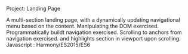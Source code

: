 Project:
Landing Page

A multi-section landing page,
with a dynamically updating navigational menu based on the content.
Manipulating the DOM exercised.
Programmatically buildt navigation exercised.
Scrolling to anchors from navigation exercised.
and highlights section in viewport upon scrolling.
Javascript : Harmony/ES2015/ES6
